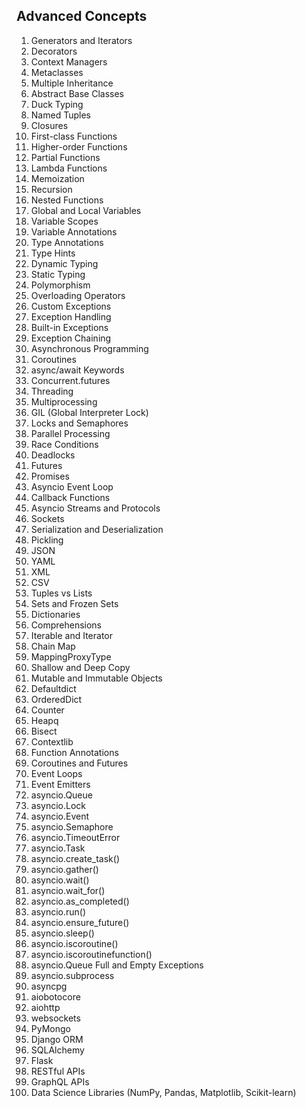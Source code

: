 
## Advanced Concepts
1. Generators and Iterators
2. Decorators
3. Context Managers
4. Metaclasses
5. Multiple Inheritance
6. Abstract Base Classes
7. Duck Typing
8. Named Tuples
9. Closures
10. First-class Functions
11. Higher-order Functions
12. Partial Functions
13. Lambda Functions
14. Memoization
15. Recursion
16. Nested Functions
17. Global and Local Variables
18. Variable Scopes
19. Variable Annotations
20. Type Annotations
21. Type Hints
22. Dynamic Typing
23. Static Typing
24. Polymorphism
25. Overloading Operators
26. Custom Exceptions
27. Exception Handling
28. Built-in Exceptions
29. Exception Chaining
30. Asynchronous Programming
31. Coroutines
32. async/await Keywords
33. Concurrent.futures
34. Threading
35. Multiprocessing
36. GIL (Global Interpreter Lock)
37. Locks and Semaphores
38. Parallel Processing
39. Race Conditions
40. Deadlocks
41. Futures
42. Promises
43. Asyncio Event Loop
44. Callback Functions
45. Asyncio Streams and Protocols
46. Sockets
47. Serialization and Deserialization
48. Pickling
49. JSON
50. YAML
51. XML
52. CSV
53. Tuples vs Lists
54. Sets and Frozen Sets
55. Dictionaries
56. Comprehensions
57. Iterable and Iterator
58. Chain Map
59. MappingProxyType
60. Shallow and Deep Copy
61. Mutable and Immutable Objects
62. Defaultdict
63. OrderedDict
64. Counter
65. Heapq
66. Bisect
67. Contextlib
68. Function Annotations
69. Coroutines and Futures
70. Event Loops
71. Event Emitters
72. asyncio.Queue
73. asyncio.Lock
74. asyncio.Event
75. asyncio.Semaphore
76. asyncio.TimeoutError
77. asyncio.Task
78. asyncio.create_task()
79. asyncio.gather()
80. asyncio.wait()
81. asyncio.wait_for()
82. asyncio.as_completed()
83. asyncio.run()
84. asyncio.ensure_future()
85. asyncio.sleep()
86. asyncio.iscoroutine()
87. asyncio.iscoroutinefunction()
88. asyncio.Queue Full and Empty Exceptions
89. asyncio.subprocess
90. asyncpg
91. aiobotocore
92. aiohttp
93. websockets
94. PyMongo
95. Django ORM
96. SQLAlchemy
97. Flask
98. RESTful APIs
99. GraphQL APIs
100. Data Science Libraries (NumPy, Pandas, Matplotlib, Scikit-learn)
